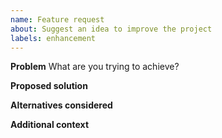 ```yaml
---
name: Feature request
about: Suggest an idea to improve the project
labels: enhancement
---
```


**Problem**
What are you trying to achieve?

**Proposed solution**

**Alternatives considered**

**Additional context**

